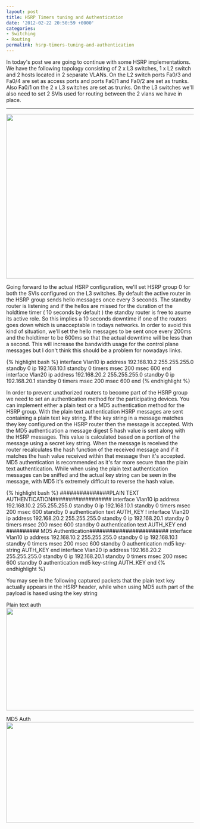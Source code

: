 ```yaml
---
layout: post
title: HSRP Timers tuning and Authentication
date: '2012-02-22 20:50:59 +0000'
categories:
- Switching
- Routing
permalink: hsrp-timers-tuning-and-authentication
---
```

In today's post we are going to continue with some HSRP implementations. We have the following topology consisting of 2 x L3 switches, 1 x L2 switch and 2 hosts located in 2 separate VLANs. On the L2 switch ports Fa0/3 and Fa0/4 are set as access ports and ports Fa0/1 and Fa0/2 are set as trunks. Also Fa0/1 on the 2 x L3 switches are set as trunks. On the L3 switches we'll also need to set 2 SVIs used for routing between the 2 vlans we have in place.


___

<img class="aligncenter size-large wp-image-125" title="HSRP2" src="{{'assets/static/HSRP2-1024x822.png' | prepend: site.baseurl | prepend: site.url }}" alt="" width="550" height="441" />

Going forward to the actual HSRP configuration, we'll set HSRP group 0 for both the SVIs configured on the L3 switches. By default the active router in the HSRP group sends hello messages once every 3 seconds. The standby router is listening and if the hellos are missed for the duration of the holdtime timer ( 10 seconds by default ) the standby router is free to asume its active role. So this implies a 10 seconds downtime if one of the routers goes down which is unacceptable in todays networks. In order to avoid this kind of situation, we'll set the hello messages to be sent once every 200ms and the holdtimer to be 600ms so that the actual downtime will be less than a second. This will increase the bandwidth usage for the control plane messages but I don't think this should be a problem for nowadays links.

{% highlight bash %}
interface Vlan10
 ip address 192.168.10.2 255.255.255.0
 standby 0 ip 192.168.10.1
 standby 0 timers msec 200 msec 600
end
interface Vlan20
 ip address 192.168.20.2 255.255.255.0
 standby 0 ip 192.168.20.1
 standby 0 timers msec 200 msec 600
end
{% endhighlight %} 

In order to prevent unathorized routers to become part of the HSRP group we need to set an authentication method for the participating devices. You can implement either a plain text or a MD5 authentication method for the HSRP group. With the plain text authentication HSRP messages are sent containing a plain text key string. If the key string in a message matches they key configured on the HSRP router then the message is accepted. With the MD5 authentication a message digest 5 hash value is sent along with the HSRP messages. This value is calculated based on a portion of the message using a secret key string. When the message is received the router recalculates the hash function of the received message and if it matches the hash value received within that message then it's accepted. MD5 authentication is recommended as it's far more secure than the plain text authentication. While when using the plain text authentication messages can be sniffed and the actual key string can be seen in the message, with MD5 it's extremely difficult to reverse the hash value.

{% highlight bash %}
###############PLAIN TEXT AUTHENTICATION##################
interface Vlan10
 ip address 192.168.10.2 255.255.255.0
 standby 0 ip 192.168.10.1
 standby 0 timers msec 200 msec 600
 standby 0 authentication text AUTH_KEY
!
interface Vlan20
 ip address 192.168.20.2 255.255.255.0
 standby 0 ip 192.168.20.1
 standby 0 timers msec 200 msec 600
 standby 0 authentication text AUTH_KEY
end
########## MD5 Authentication########################
interface Vlan10
 ip address 192.168.10.2 255.255.255.0
 standby 0 ip 192.168.10.1
 standby 0 timers msec 200 msec 600
 standby 0 authentication md5 key-string AUTH_KEY
end
interface Vlan20
 ip address 192.168.20.2 255.255.255.0
 standby 0 ip 192.168.20.1
 standby 0 timers msec 200 msec 600
 standby 0 authentication md5 key-string AUTH_KEY
end
{% endhighlight %} 

You may see in the following captured packets that the plain text key actually appears in the HSRP header, while when using MD5 auth part of the payload is hased using the key string

Plain text auth
<a href="{{'assets/static/plain_text_auth.png' | prepend: site.baseurl | prepend: site.url }}"><img class="size-large wp-image-126 aligncenter" title="plain_text_auth" src="{{'assets/static/plain_text_auth.png' | prepend: site.baseurl | prepend: site.url }}" alt="" width="550" height="275" /></a>

MD5 Auth
<a href="{{'assets/static/md5auth.png' | prepend: site.baseurl | prepend: site.url }}"><img class="size-large wp-image-127 aligncenter" title="md5auth" src="{{'assets/static/md5auth.png' | prepend: site.baseurl | prepend: site.url }}" alt="" width="550" height="270" /></a>
